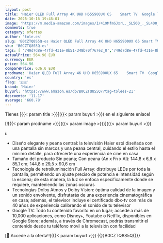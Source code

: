 ```yaml
---
layout: post
title: 'Haier QLED Full Array 4K UHD H65S900UX 65    Smart TV  Google TV  Dolby Atmos y Dolby Vision  HDR 10  Smart Remote Control  Google Assistant  Bluetooth 5.1  DBX TV  HDMI 2.1 x 4  Sin Marcos  2024'
date: 2025-10-16 19:48:01
image: 'https://m.media-amazon.com/images/I/419MfmGJxrL._SL500_._SL400_.jpg'
comments: true
category: ofertas
author: 'tole.es'
slug: 'B0CZTQ8S5Q-es Haier QLED Full Array 4K UHD H65S900UX 65 Smart TV Google...'
sku: 'B0CZTQ8S5Q-es'
tags: [ '749d7d8e-47fd-431e-8b51-348b70f767e2_0','749d7d8e-47fd-431e-8b51-348b70f767e2_5801','749d7d8e-47fd-431e-8b51-348b70f767e2_7201','Arborist Merchandising Root','Electrónica','Self Service','Special Features Stores','TV, vídeo y home cinema','TVs 60"-69"','TVs QLED','Televisores','haier','smart','tv','🇪🇸', ]
actualPrice: 564.96 EUR
currency: EUR
price: 564.96
comparePrice: 636.0 EUR
prodname: 'Haier QLED Full Array 4K UHD H65S900UX 65    Smart TV  Google TV  Dolby Atmos y Dolby Vision  HDR 10  Smart Remote Control  Google Assistant  Bluetooth 5.1  DBX TV  HDMI 2.1 x 4  Sin Marcos  2024'
country: 'es'
flag: '🇪🇸'
brand: 'Haier'
buyurl: 'https://www.amazon.es/dp/B0CZTQ8S5Q/?tag=tolees-21'
descuento: '11.17'
average: '660.78'
---
```


Tienes [{{< param title >}}]({{< param buyurl >}}) en el siguiente enlace!

[![{{< param prodname >}}]({{< param image >}})]({{< param buyurl >}})

ℹ️:

- Diseño elegante y peana central: la televisión Haier está diseñada con una pantalla sin marcos y una peana central, cuidando el estilo hasta el mínimo detalle, para ofrecerte una experiencia de cine en casa
- Tamaño del producto Sin peana; Con peana (An x Fn x Al): 144,8 x 6,8 x 85,1 cm; 144,8 x 29,5 x 90,6 cm
- Tecnología de retroiluminación Full Array: distribuye LEDs por toda la pantalla, permitiendo un ajuste preciso de potencia e intensidad según la escena; de esta manera, la luz se enfoca específicamente donde se requiere, manteniendo las zonas oscuras
- Tecnologías Dolby Atmos y Dolby Vision: óptima calidad de la imagen y un sonido envolvente, disfrutarás de una experiencia cinematográfica en casa; además, el televisor incluye el certificado dbx-tv con más de 40 años de experiencia calibrando el sonido de tu televisor
- Google TV: Todo tu contenido favorito en un lugar; accede a más de 10,000 aplicaciones, como Disney+, Youtube o Netflix, disponibles en Google Store; además, a través de Chromecast, podrás transmitir el contenido desde tu teléfono móvil a la televisión con facilidad

[🛒 Accede a la oferta!!]({{< param buyurl >}})
{{<world>}}B0CZTQ8S5Q{{</world>}}
